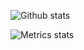 ![Github stats](https://github-readme-stats.vercel.app/api?username=webcretaire&show_icons=true&icon_color=00cd00&bg_color=ffffff&hide_title=true)

![Metrics stats](https://metrics.lecoq.io/webcretaire?template=classic&base.repositories=0&base.metadata=0&activity=1&achievements=1&languages=1&isocalendar=1&lines=1&isocalendar.duration=half-year&languages.colors=github&languages.threshold=0%25&activity.limit=10&activity.days=7&activity.filter=all&activity.visibility=all&activity.timestamps=false&achievements.threshold=C&achievements.secrets=true&achievements.limit=0&config.timezone=Europe%2FParis)
